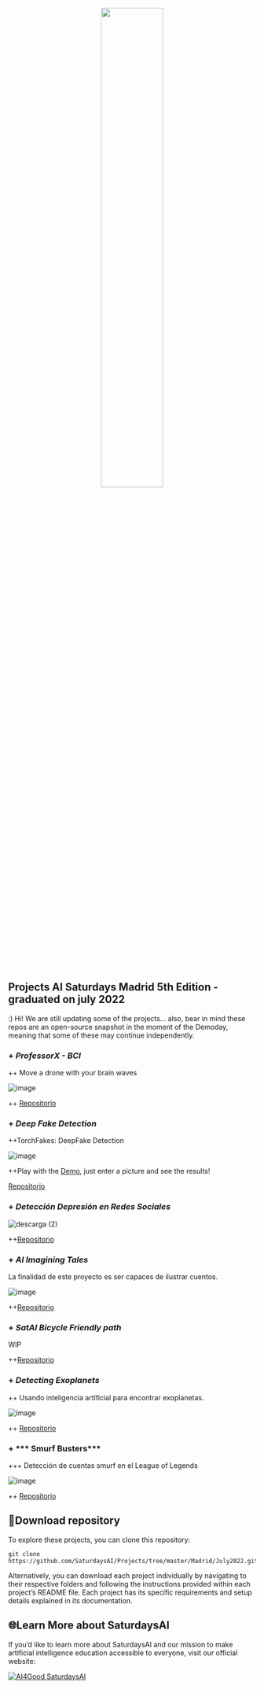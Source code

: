 <p align="center"><img width="50%" src="https://saturdaysai.github.io/saturdaysai/images/logo.png" /></p>

## Projects AI Saturdays Madrid 5th Edition - graduated on july 2022

:) Hi! We are still updating some of the projects... also, bear in mind these repos are an open-source snapshot in the moment of the Demoday, meaning that some of these may continue independently.

### + ***ProfessorX - BCI***

++ Move a drone with your brain waves

![image](https://user-images.githubusercontent.com/15841147/192111776-83500e50-6ec9-48ca-9ce4-bd9316410ea7.png)


++ [Repositorio](https://github.com/SaturdaysAI/Projects/tree/master/Madrid/July2022/ProfessorX-BCI)


### + ***Deep Fake Detection***

++TorchFakes: DeepFake Detection

![image](https://user-images.githubusercontent.com/15841147/192111671-673227a6-607f-4d50-b9b0-56d72adff47e.png)

++Play with the [Demo](https://huggingface.co/spaces/aaronespasa/deepfake-detection), just enter a picture and see the results!


[Repositorio](https://github.com/SaturdaysAI/Projects/tree/master/Madrid/July2022/deepfake-detection-main)


### + ***Detección Depresión en Redes Sociales***


![descarga (2)](https://user-images.githubusercontent.com/15841147/192114762-9dc50bbf-7c34-4b33-ad44-5dd4c453c73c.png)

++[Repositorio](https://github.com/SaturdaysAI/Projects/tree/master/Madrid/July2022/Deteccion_Depresion_RRSS_SaturdaysAI-master)



### + ***AI Imagining Tales***

La finalidad de este proyecto es ser capaces de ilustrar cuentos.

![image](https://user-images.githubusercontent.com/15841147/192114782-69fc4918-5c3a-4f9b-b5fc-4b0356bd96b9.png)


++[Repositorio](https://github.com/SaturdaysAI/Projects/tree/master/Madrid/July2022/AImagining-tales)


### + ***SatAI Bicycle Friendly path***

WIP

++[Repositorio](https://github.com/SaturdaysAI/Projects/tree/master/Madrid/July2022/SatAi_Bicycle)

### + ***Detecting Exoplanets***

++ Usando inteligencia artíficial para encontrar exoplanetas.

![image](https://user-images.githubusercontent.com/15841147/192111612-707a3bbb-24c9-447a-aed6-5fbc91ec892f.png)


++ [Repositorio](https://github.com/SaturdaysAI/Projects/tree/master/Madrid/July2022/Detecting-exoplanets)

### +  *** Smurf Busters***

+++ Detección de cuentas smurf en el League of Legends

![image](https://user-images.githubusercontent.com/15841147/192114946-fb7b34ec-7b0d-4e0b-a9a7-f255c045f036.png)

++ [Repositorio](https://github.com/SaturdaysAI/Projects/tree/master/Madrid/July2022/smurf-busters)


## 💾Download repository

To explore these projects, you can clone this repository:
```
git clone https://github.com/SaturdaysAI/Projects/tree/master/Madrid/July2022.git
```
Alternatively, you can download each project individually by navigating to their respective folders and following the instructions provided within each project’s README file.
Each project has its specific requirements and setup details explained in its documentation.

## 🌐Learn More about SaturdaysAI

If you’d like to learn more about SaturdaysAI and our mission to make artificial intelligence education accessible to everyone, visit our official website:

[![AI4Good SaturdaysAI](https://img.shields.io/badge/AI4Good-SaturdaysAI-orange)](https://saturdays.ai/)
